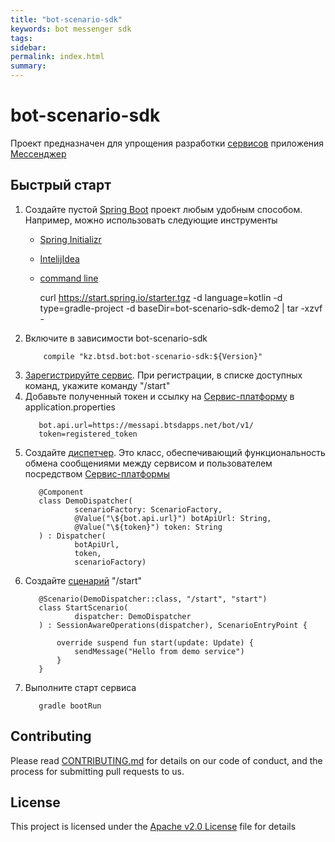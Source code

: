 ```yaml
---
title: "bot-scenario-sdk"
keywords: bot messenger sdk
tags:
sidebar: 
permalink: index.html
summary:
---
```


# bot-scenario-sdk

Проект предназначен для упрощения разработки [сервисов](TODO!#сервис) приложения [Мессенджер](TODO#Мессенджер)
## Быстрый старт
 
 1) Создайте пустой [Spring Boot](http://spring.io/projects/spring-boot) проект любым удобным способом. Например, можно использовать следующие инструменты 
    - [Spring Initializr](https://start.spring.io/)
    - [IntelijIdea](https://www.javadevjournal.com/spring-boot/spring-boot-application-intellij/)
    - [command line](https://github.com/spring-io/initializr#generating-a-project)
        
        curl https://start.spring.io/starter.tgz -d language=kotlin -d type=gradle-project -d baseDir=bot-scenario-sdk-demo2 | tar -xzvf -
 2) Включите в зависимости bot-scenario-sdk
     ```
         compile "kz.btsd.bot:bot-scenario-sdk:${Version}"
     ```
 4) [Зарегистрируйте сервис](#регистрация-сервиса). При регистрации, в списке доступных команд, укажите команду "/start"
 5) Добавьте полученный токен и ссылку на [Сервис-платформу](TODO!) в application.properties
     ```
        bot.api.url=https://messapi.btsdapps.net/bot/v1/
        token=registered_token
     ```
 6) Создайте [диспетчер](TODO!#диспетчер). Это класс, обеспечивающий функциональность обмена сообщениями между сервисом и пользователем посредством [Сервис-платформы](TODO!)
     ```
        @Component
        class DemoDispatcher(
                scenarioFactory: ScenarioFactory,
                @Value("\${bot.api.url}") botApiUrl: String,
                @Value("\${token}") token: String
        ) : Dispatcher(
                botApiUrl,
                token,
                scenarioFactory)

     ```
 7) Создайте [сценарий](TODO!#сценарий) "/start"
     ```
        @Scenario(DemoDispatcher::class, "/start", "start")
        class StartScenario(
                dispatcher: DemoDispatcher
        ) : SessionAwareOperations(dispatcher), ScenarioEntryPoint {
        
            override suspend fun start(update: Update) {
                sendMessage("Hello from demo service")
            }
        }
     ```
 8) Выполните старт сервиса
     ```
        gradle bootRun
     ```
 
## Contributing

Please read [CONTRIBUTING.md](CONTRIBUTING.md) for details on our code of conduct, and the process for submitting pull requests to us.

## License

This project is licensed under the [Apache v2.0 License](https://github.com/btsdigital/bot-scenario-sdk/blob/master/LICENSE) file for details
